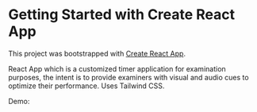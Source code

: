 # Getting Started with Create React App

This project was bootstrapped with [Create React App](https://github.com/facebook/create-react-app).

React App which is a customized timer application for examination purposes, the intent is to provide examiners with visual and audio cues to optimize their performance. Uses Tailwind CSS.

Demo: [](https://scintillating-biscochitos-2b7e06.netlify.app)

